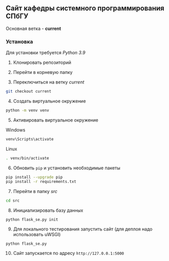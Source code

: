 ## Сайт кафедры cистемного программирования СПбГУ

Основная ветка - **current**

### Установка

Для установки требуется *Python 3.9*

1. Клонировать репозиторий

2. Перейти в корневую папку

3. Переключиться на ветку *current*
```bash
git checkout current
```

4. Создать виртуальное окружение
```bash
python -m venv venv
```

5. Активировать виртуальное окружение

Windows
```bash
venv\Scripts\activate
```

Linux
```bash
. venv/bin/activate
```

6. Обновить `pip` и установить необходимые пакеты
```bash
pip install --upgrade pip
pip install -r requirements.txt
```

7. Перейти в папку *src*
```bash
cd src
```

8. Инициализировать базу данных
```
python flask_se.py init
```

9. Для локального тестирования запустить сайт (для деплоя надо использовать uWSGI)
```
python flask_se.py
```

10. Сайт запускается по адресу `http://127.0.0.1:5000`
